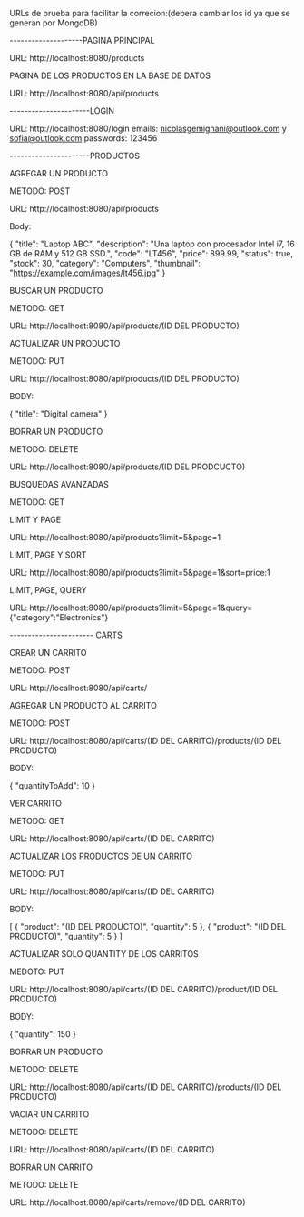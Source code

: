 

URLs de prueba para facilitar la correcion:(debera cambiar los id ya que se generan por MongoDB)


--------------------PAGINA PRINCIPAL

URL: http://localhost:8080/products


PAGINA DE LOS PRODUCTOS EN LA BASE DE DATOS

URL: http://localhost:8080/api/products


----------------------LOGIN


URL: http://localhost:8080/login
emails: nicolasgemignani@outlook.com y sofia@outlook.com
passwords: 123456


----------------------PRODUCTOS

AGREGAR UN PRODUCTO

METODO: POST

URL: http://localhost:8080/api/products

Body:

{
    "title": "Laptop ABC",
    "description": "Una laptop con procesador Intel i7, 16 GB de RAM y 512 GB SSD.",
    "code": "LT456",
    "price": 899.99,
    "status": true,
    "stock": 30,
    "category": "Computers",
    "thumbnail": "https://example.com/images/lt456.jpg"
}


BUSCAR UN PRODUCTO

METODO: GET

URL: http://localhost:8080/api/products/(ID DEL PRODUCTO)


ACTUALIZAR UN PRODUCTO

METODO: PUT

URL: http://localhost:8080/api/products/(ID DEL PRODUCTO)

BODY:

{
    "title": "Digital camera"
}


BORRAR UN PRODUCTO

METODO: DELETE

URL: http://localhost:8080/api/products/(ID DEL PRODCUCTO)


BUSQUEDAS AVANZADAS

METODO: GET

LIMIT Y PAGE

URL: http://localhost:8080/api/products?limit=5&page=1


LIMIT, PAGE Y SORT

URL: http://localhost:8080/api/products?limit=5&page=1&sort=price:1


LIMIT, PAGE, QUERY

URL: http://localhost:8080/api/products?limit=5&page=1&query={"category":"Electronics"}



----------------------- CARTS


CREAR UN CARRITO

METODO: POST

URL: http://localhost:8080/api/carts/


AGREGAR UN PRODUCTO AL CARRITO

METODO: POST

URL: http://localhost:8080/api/carts/(ID DEL CARRITO)/products/(ID DEL PRODUCTO)

BODY:

{
    "quantityToAdd": 10
}


VER CARRITO

METODO: GET

URL: http://localhost:8080/api/carts/(ID DEL CARRITO)


ACTUALIZAR LOS PRODUCTOS DE UN CARRITO

METODO: PUT

URL: http://localhost:8080/api/carts/(ID DEL CARRITO)

BODY:

[
    {
        "product": "(ID DEL PRODUCTO)",
        "quantity": 5
    },
    {
        "product": "(ID DEL PRODUCTO)",
        "quantity": 5
    }
]


ACTUALIZAR SOLO QUANTITY DE LOS CARRITOS

MEDOTO: PUT

URL: http://localhost:8080/api/carts/(ID DEL CARRITO)/product/(ID DEL PRODUCTO)

BODY:

{
    "quantity": 150
}


BORRAR UN PRODUCTO

METODO: DELETE

URL: http://localhost:8080/api/carts/(ID DEL CARRITO)/products/(ID DEL PRODUCTO)


VACIAR UN CARRITO

METODO: DELETE

URL: http://localhost:8080/api/carts/(ID DEL CARRITO)


BORRAR UN CARRITO

METODO: DELETE

URL: http://localhost:8080/api/carts/remove/(ID DEL CARRITO)
